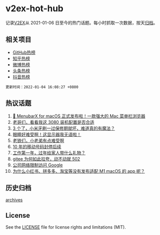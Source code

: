 # v2ex-hot-hub

 记录[V2EX](https://www.v2ex.com/)从 2021-01-06 日至今的热门话题。每小时抓取一次数据，按天[归档](archives)。
 
 ## 相关项目

- [GitHub热榜](https://github.com/lonnyzhang423/github-hot-hub)
- [知乎热榜](https://github.com/lonnyzhang423/zhihu-hot-hub)
- [微博热榜](https://github.com/lonnyzhang423/weibo-hot-hub)
- [头条热榜](https://github.com/lonnyzhang423/toutiao-hot-hub)
- [抖音热榜](https://github.com/lonnyzhang423/douyin-hot-hub)


 `更新时间：2022-01-04 16:08:27 +0800`

## 热议话题

1. [🎉 MenubarX for macOS 正式发布啦！一款强大的 Mac 菜单栏浏览器](https://www.v2ex.com/t/825917)
1. [老哥们，看看我这 3080 装机配置是否合适](https://www.v2ex.com/t/825946)
1. [3 个了，小米牙刷一过保修期就坏，难道真的有魔法？](https://www.v2ex.com/t/826025)
1. [眼睛好难受啊！这显示器我无语啦！](https://www.v2ex.com/t/825919)
1. [老铁们，小老弟有点难受啊](https://www.v2ex.com/t/825942)
1. [10 年的移动号码封停后续](https://www.v2ex.com/t/826088)
1. [工作第一年，过年给家人带什么礼物？](https://www.v2ex.com/t/826001)
1. [gitee 为何如此拉夸，动不动就 502](https://www.v2ex.com/t/826002)
1. [公司网络限制访问 Google](https://www.v2ex.com/t/825993)
1. [为什么小红书、拼多多、淘宝等没有发布适配 M1 macOS 的 app 呢？](https://www.v2ex.com/t/825915)

## 历史归档

[archives](archives)

## License

See the [LICENSE](LICENSE) file for license rights and limitations (MIT).
